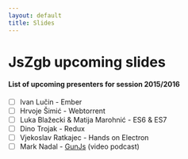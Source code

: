 ```yaml
---
layout: default
title: Slides
---
```


# JsZgb upcoming slides
#### List of upcoming presenters for session 2015/2016

* [ ] Ivan Lučin - Ember
* [ ] Hrvoje Šimić - Webtorrent
* [ ] Luka Blažecki & Matija Marohnić - ES6 & ES7
* [ ] Dino Trojak - Redux
* [ ] Vjekoslav Ratkajec - Hands on Electron
* [ ] Mark Nadal - [GunJs](http://gun.js.org/#step1) (video podcast)
